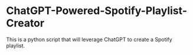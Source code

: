 # ChatGPT-Powered-Spotify-Playlist-Creator
This is a python script that will leverage ChatGPT to create a Spotify playlist.
